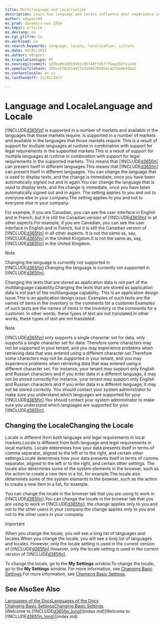 ```yaml
---
title: Multilanguage and Localisation
description: Learn how language and locale influence your experience in Dynamics NAV.
author: edupont04
ms.prod: dynamics-nav-2018
ms.topic: article
ms.devlang: na
ms.tgt_pltfrm: na
ms.workload: na
ms.search.keywords: language, locale, localization, culture
ms.date: 09/01/2017
ms.author: edupont
ms.translationtype: HT
ms.sourcegitcommit: 1dfba8b14019991c95f40ffd5f7fbaed5df414eb
ms.openlocfilehash: d55ce2f0257e957a314057890baca27ea8b40a61
ms.contentlocale: en-nz
ms.lasthandoff: 12/01/2017

---
```

# <a name="language-and-locale"></a><span data-ttu-id="faf30-103">Language and Locale</span><span class="sxs-lookup"><span data-stu-id="faf30-103">Language and Locale</span></span>
[!INCLUDE[d365fin](includes/d365fin_md.md)]<span data-ttu-id="faf30-104"> is supported in a number of markets and available in the languages that those markets require.</span><span class="sxs-lookup"><span data-stu-id="faf30-104"> is supported in a number of markets and available in the languages that those markets require.</span></span> <span data-ttu-id="faf30-105">This is a result of support for multiple languages at runtime in combination with support for legal requirements in the supported markets.</span><span class="sxs-lookup"><span data-stu-id="faf30-105">This is a result of support for multiple languages at runtime in combination with support for legal requirements in the supported markets.</span></span> <span data-ttu-id="faf30-106">This means that [!INCLUDE[d365fin](includes/d365fin_md.md)] can present itself in different languages.</span><span class="sxs-lookup"><span data-stu-id="faf30-106">This means that [!INCLUDE[d365fin](includes/d365fin_md.md)] can present itself in different languages.</span></span> <span data-ttu-id="faf30-107">You can change the language that is used to display texts, and the change is immediate, once you have been automatically signed out and in again.</span><span class="sxs-lookup"><span data-stu-id="faf30-107">You can change the language that is used to display texts, and the change is immediate, once you have been automatically signed out and in again.</span></span> <span data-ttu-id="faf30-108">The setting applies to you and not to everyone else in your company.</span><span class="sxs-lookup"><span data-stu-id="faf30-108">The setting applies to you and not to everyone else in your company.</span></span>  

<span data-ttu-id="faf30-109">For example, if you are Canadian, you can see the user interface in English and in French, but it is still the Canadian version of [!INCLUDE[d365fin](includes/d365fin_md.md)] in all other aspects.</span><span class="sxs-lookup"><span data-stu-id="faf30-109">For example, if you are Canadian, you can see the user interface in English and in French, but it is still the Canadian version of [!INCLUDE[d365fin](includes/d365fin_md.md)] in all other aspects.</span></span> <span data-ttu-id="faf30-110">It is not the same as, say, [!INCLUDE[d365fin](includes/d365fin_md.md)] in the United Kingdom.</span><span class="sxs-lookup"><span data-stu-id="faf30-110">It is not the same as, say, [!INCLUDE[d365fin](includes/d365fin_md.md)] in the United Kingdom.</span></span>  

> [!NOTE]  
>  <span data-ttu-id="faf30-111">Changing the language is currently not supported in [!INCLUDE[d365fin](includes/d365fin_md.md)].</span><span class="sxs-lookup"><span data-stu-id="faf30-111">Changing the language is currently not supported in [!INCLUDE[d365fin](includes/d365fin_md.md)].</span></span>

<span data-ttu-id="faf30-112">Changing the texts that are stored as application data is not part of the multilanguage capability.</span><span class="sxs-lookup"><span data-stu-id="faf30-112">Changing the texts that are stored as application data is not part of the multilanguage capability.</span></span> <span data-ttu-id="faf30-113">This is an application design issue.</span><span class="sxs-lookup"><span data-stu-id="faf30-113">This is an application design issue.</span></span> <span data-ttu-id="faf30-114">Examples of such texts are the names of items in the inventory or the comments for a customer.</span><span class="sxs-lookup"><span data-stu-id="faf30-114">Examples of such texts are the names of items in the inventory or the comments for a customer.</span></span> <span data-ttu-id="faf30-115">In other words, these types of text are not translated.</span><span class="sxs-lookup"><span data-stu-id="faf30-115">In other words, these types of text are not translated.</span></span>  

> [!NOTE]  
>  [!INCLUDE[d365fin](includes/d365fin_md.md)]<span data-ttu-id="faf30-116"> only supports a single character set for data.</span><span class="sxs-lookup"><span data-stu-id="faf30-116"> only supports a single character set for data.</span></span> <span data-ttu-id="faf30-117">Therefore some characters may not be supported in your tenant, and you may experience problems when retrieving data that was entered using a different character set.</span><span class="sxs-lookup"><span data-stu-id="faf30-117">Therefore some characters may not be supported in your tenant, and you may experience problems when retrieving data that was entered using a different character set.</span></span> <span data-ttu-id="faf30-118">For instance, your tenant may support only English and Russian characters and if you enter data in a different language, it may not be stored correctly.</span><span class="sxs-lookup"><span data-stu-id="faf30-118">For instance, your tenant may support only English and Russian characters and if you enter data in a different language, it may not be stored correctly.</span></span> <span data-ttu-id="faf30-119">You should contact your system administrator to make sure you understand which languages are supported for your [!INCLUDE[d365fin](includes/d365fin_md.md)].</span><span class="sxs-lookup"><span data-stu-id="faf30-119">You should contact your system administrator to make sure you understand which languages are supported for your [!INCLUDE[d365fin](includes/d365fin_md.md)].</span></span>  

## <a name="changing-the-locale"></a><span data-ttu-id="faf30-120">Changing the Locale</span><span class="sxs-lookup"><span data-stu-id="faf30-120">Changing the Locale</span></span>
<span data-ttu-id="faf30-121">Locale is different from both language and legal requirements in local markets.</span><span class="sxs-lookup"><span data-stu-id="faf30-121">Locale is different from both language and legal requirements in local markets.</span></span> <span data-ttu-id="faf30-122">Locale determines how your data presents itself in terms of comma separator, aligned to the left or to the right, and certain other settings.</span><span class="sxs-lookup"><span data-stu-id="faf30-122">Locale determines how your data presents itself in terms of comma separator, aligned to the left or to the right, and certain other settings.</span></span> <span data-ttu-id="faf30-123">The locale also determines some of the system elements in the browser, such as the action to create a new item in a list, for example.</span><span class="sxs-lookup"><span data-stu-id="faf30-123">The locale also determines some of the system elements in the browser, such as the action to create a new item in a list, for example.</span></span>  

<span data-ttu-id="faf30-124">You can change the locale in the browser tab that you are using to work in [!INCLUDE[d365fin](includes/d365fin_md.md)].</span><span class="sxs-lookup"><span data-stu-id="faf30-124">You can change the locale in the browser tab that you are using to work in [!INCLUDE[d365fin](includes/d365fin_md.md)].</span></span> <span data-ttu-id="faf30-125">the change applies only to you and not to the other users in your company.</span><span class="sxs-lookup"><span data-stu-id="faf30-125">the change applies only to you and not to the other users in your company.</span></span>  

> [!IMPORTANT]  
>  <span data-ttu-id="faf30-126">When you change the locale, you will see a long list of languages and locales.</span><span class="sxs-lookup"><span data-stu-id="faf30-126">When you change the locale, you will see a long list of languages and locales.</span></span> <span data-ttu-id="faf30-127">However, only the locale setting is used in the current version of [!INCLUDE[d365fin](includes/d365fin_md.md)].</span><span class="sxs-lookup"><span data-stu-id="faf30-127">However, only the locale setting is used in the current version of [!INCLUDE[d365fin](includes/d365fin_md.md)].</span></span>  

<span data-ttu-id="faf30-128">To change the locale, go to the **My Settings** window.</span><span class="sxs-lookup"><span data-stu-id="faf30-128">To change the locale, go to the **My Settings** window.</span></span> <span data-ttu-id="faf30-129">For more information, see [Changing Basic Settings](ui-change-basic-settings.md).</span><span class="sxs-lookup"><span data-stu-id="faf30-129">For more information, see [Changing Basic Settings](ui-change-basic-settings.md).</span></span>  

## <a name="see-also"></a><span data-ttu-id="faf30-130">See Also</span><span class="sxs-lookup"><span data-stu-id="faf30-130">See Also</span></span>  
[<span data-ttu-id="faf30-131">Languages of the Docs</span><span class="sxs-lookup"><span data-stu-id="faf30-131">Languages of the Docs</span></span>](about-languages.md)  
[<span data-ttu-id="faf30-132">Changing Basic Settings</span><span class="sxs-lookup"><span data-stu-id="faf30-132">Changing Basic Settings</span></span>](ui-change-basic-settings.md)  
<span data-ttu-id="faf30-133">[Welcome to [!INCLUDE[d365fin_long](includes/d365fin_long_md.md)]](index.md)</span><span class="sxs-lookup"><span data-stu-id="faf30-133">[Welcome to [!INCLUDE[d365fin_long](includes/d365fin_long_md.md)]](index.md)</span></span>  

